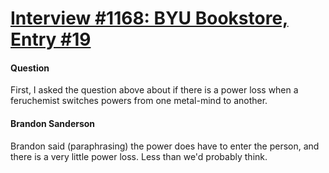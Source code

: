 # [Interview #1168: BYU Bookstore, Entry #19](https://www.theoryland.com/intvmain.php?i=1168#19)

#### Question

First, I asked the question above about if there is a power loss when a feruchemist switches powers from one metal-mind to another.

#### Brandon Sanderson

Brandon said (paraphrasing) the power does have to enter the person, and there is a very little power loss. Less than we'd probably think.

